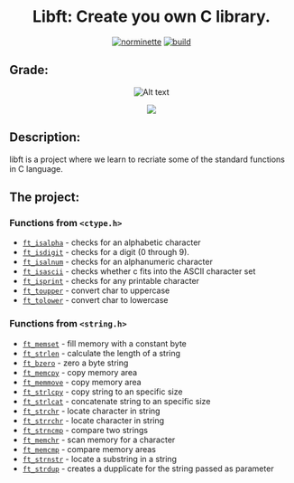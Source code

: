 <div align = center>

# Libft: Create you own C library.
  
[![norminette](https://github.com/mendes-jv/libft/actions/workflows/norminette.yml/badge.svg)](https://github.com/mendes-jv/libft/actions/workflows/norminette.yml) [![build](https://github.com/mendes-jv/libft/actions/workflows/build.yml/badge.svg)](https://github.com/mendes-jv/libft/actions/workflows/build.yml)

 </div>

## Grade:

<div align = center>

![Alt text](mdassets/Screenshot%20from%202023-05-24%2014-16-33.png) 

![](https://game.42sp.org.br/static/assets/achievements/libftm.png)

 </div>

## Description:

libft is a project where we learn to recriate some of the standard functions in C language.

## The project:

### Functions from `<ctype.h>`

- [`ft_isalpha`](ft_isalpha.c)	- checks  for  an  alphabetic  character
- [`ft_isdigit`](ft_isdigit.c)	- checks for a digit (0 through 9).
- [`ft_isalnum`](ft_isalnum.c)	- checks for an alphanumeric character
- [`ft_isascii`](ft_isascii.c)	- checks whether c fits into the ASCII character set
- [`ft_isprint`](ft_isprint.c)	- checks for any printable character
- [`ft_toupper`](ft_toupper.c)	- convert char to uppercase
- [`ft_tolower`](ft_tolower.c)	- convert char to lowercase

### Functions from `<string.h>`

- [`ft_memset`](ft_memset.c)	- fill memory with a constant byte
- [`ft_strlen`](ft_strlen.c)	- calculate the length of a string
- [`ft_bzero`](ft_bzero.c)	- zero a byte string
- [`ft_memcpy`](ft_memcpy.c)	- copy memory area
- [`ft_memmove`](ft_memmove.c)	- copy memory area
- [`ft_strlcpy`](ft_strlcpy.c)	- copy string to an specific size
- [`ft_strlcat`](ft_strlcat.c)	- concatenate string to an specific size
- [`ft_strchr`](ft_strchr.c)	- locate character in string
- [`ft_strrchr`](ft_strrchr.c)	- locate character in string
- [`ft_strncmp`](ft_strncmp.c)	- compare two strings
- [`ft_memchr`](ft_memchr.c)	- scan memory for a character
- [`ft_memcmp`](ft_memcmp.c)	- compare memory areas
- [`ft_strnstr`](ft_strnstr.c)	- locate a substring in a string
- [`ft_strdup`](ft_strdup.c)	- creates a dupplicate for the string passed as parameter
